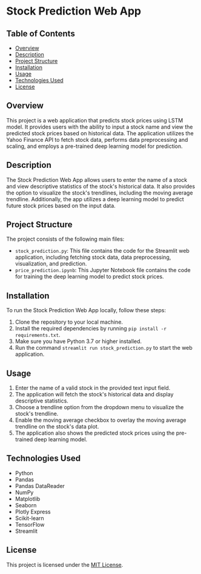 # Stock Prediction Web App

## Table of Contents
  * [Overview](#overview)
  * [Description](#description)
  * [Project Structure](#project-structure)
  * [Installation](#installation)
  * [Usage](#usage)
  * [Technologies Used](#technologies-used)
  * [License](#license)

## Overview
This project is a web application that predicts stock prices using LSTM model. It provides users with the ability to input a stock name and view the predicted stock prices based on historical data. The application utilizes the Yahoo Finance API to fetch stock data, performs data preprocessing and scaling, and employs a pre-trained deep learning model for prediction.

## Description
The Stock Prediction Web App allows users to enter the name of a stock and view descriptive statistics of the stock's historical data. It also provides the option to visualize the stock's trendlines, including the moving average trendline. Additionally, the app utilizes a deep learning model to predict future stock prices based on the input data.

## Project Structure
The project consists of the following main files:
- `stock_prediction.py`: This file contains the code for the Streamlit web application, including fetching stock data, data preprocessing, visualization, and prediction.
- `price_prediction.ipynb`: This Jupyter Notebook file contains the code for training the deep learning model to predict stock prices.

## Installation
To run the Stock Prediction Web App locally, follow these steps:
1. Clone the repository to your local machine.
2. Install the required dependencies by running `pip install -r requirements.txt`.
3. Make sure you have Python 3.7 or higher installed.
4. Run the command `streamlit run stock_prediction.py` to start the web application.

## Usage
1. Enter the name of a valid stock in the provided text input field.
2. The application will fetch the stock's historical data and display descriptive statistics.
3. Choose a trendline option from the dropdown menu to visualize the stock's trendline.
4. Enable the moving average checkbox to overlay the moving average trendline on the stock's data plot.
5. The application also shows the predicted stock prices using the pre-trained deep learning model.

## Technologies Used
- Python
- Pandas
- Pandas DataReader
- NumPy
- Matplotlib
- Seaborn
- Plotly Express
- Scikit-learn
- TensorFlow
- Streamlit

## License
This project is licensed under the [MIT License](LICENSE).
